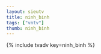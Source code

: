```yaml
--- 
layout: sieutv
title: ninh_binh
tags: ["vntv"]
thumb: ninh_binh
---
```

{% include tvadv key=ninh_binh %}
